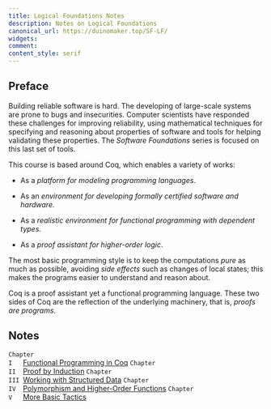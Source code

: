 ```yaml
---
title: Logical Foundations Notes
description: Notes on Logical Foundations
canonical_url: https://duinomaker.top/SF-LF/
widgets:
comment:
content_style: serif
---
```


## Preface

Building reliable software is hard. The developing of large-scale systems are prone to bugs and insecurities. Computer scientists have responded these challenges for improving reliability, using mathematical techniques for specifying and reasoning about properties of software and tools for helping validating these properties. The *Software Foundations* series is focused on this last set of tools.

This course is based around Coq, which enables a variety of works:

- As a *platform for modeling programming languages*.

- As an *environment for developing formally certified software and hardware.*

- As a *realistic environment for functional programming with dependent types.*

- As a *proof assistant for higher-order logic*.

The most basic programming style is to keep the computations *pure* as much as possible, avoiding *side effects* such as changes of local states; this makes the programs easier to understand and reason about.

Coq is a proof assistant yet a functional programming language. These two sides of Coq are the reflection of the underlying machinery, that is, *proofs are programs*.

## Notes

<code class="rigid">Chapter I&nbsp;&nbsp;&nbsp;</code><a href="/SF-LF/notes/1/" target="_self">Functional Programming in Coq</a>
<code class="rigid">Chapter II&nbsp;&nbsp;</code><a href="/SF-LF/notes/2/" target="_self">Proof by Induction</a>
<code class="rigid">Chapter III&nbsp;</code><a href="/SF-LF/notes/3/" target="_self">Working with Structured Data</a>
<code class="rigid">Chapter IV&nbsp;&nbsp;</code><a href="/SF-LF/notes/4/" target="_self">Polymorphism and Higher-Order Functions</a>
<code class="rigid">Chapter V&nbsp;&nbsp;&nbsp;</code><a href="/SF-LF/notes/5/" target="_self">More Basic Tactics</a>